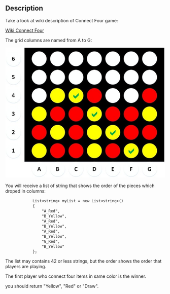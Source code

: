 ## Description

Take a look at wiki description of Connect Four game:

<a href="https://en.wikipedia.org/wiki/Connect_Four"> Wiki Connect Four</a>

The grid columns are named from A to G:

<img src="https://github.com/AvraamMavridis/ruby-exercises/blob/master/connect_four/ConnectFourWinner.jpeg?raw=true" />


You will receive a list of string that shows the order of the pieces which droped in columns:

```
            List<string> myList = new List<string>()
            {
                "A_Red",
                "B_Yellow",
                "A_Red",
                "B_Yellow",
                "A_Red",
                "B_Yellow",
                "G_Red",
                "B_Yellow"
            };
```

The list may contains 42 or less strings, but the order shows the order that players are playing.

The first player who connect four items in same color is the winner.

you should return "Yellow", "Red" or "Draw".
